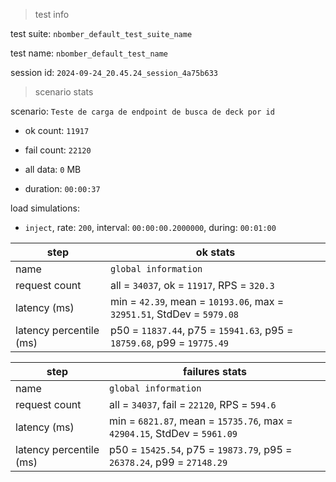 > test info

test suite: `nbomber_default_test_suite_name`

test name: `nbomber_default_test_name`

session id: `2024-09-24_20.45.24_session_4a75b633`

> scenario stats

scenario: `Teste de carga de endpoint de busca de deck por id`

  - ok count: `11917`

  - fail count: `22120`

  - all data: `0` MB

  - duration: `00:00:37`

load simulations:

  - `inject`, rate: `200`, interval: `00:00:00.2000000`, during: `00:01:00`

|step|ok stats|
|---|---|
|name|`global information`|
|request count|all = `34037`, ok = `11917`, RPS = `320.3`|
|latency (ms)|min = `42.39`, mean = `10193.06`, max = `32951.51`, StdDev = `5979.08`|
|latency percentile (ms)|p50 = `11837.44`, p75 = `15941.63`, p95 = `18759.68`, p99 = `19775.49`|


|step|failures stats|
|---|---|
|name|`global information`|
|request count|all = `34037`, fail = `22120`, RPS = `594.6`|
|latency (ms)|min = `6821.87`, mean = `15735.76`, max = `42904.15`, StdDev = `5961.09`|
|latency percentile (ms)|p50 = `15425.54`, p75 = `19873.79`, p95 = `26378.24`, p99 = `27148.29`|




